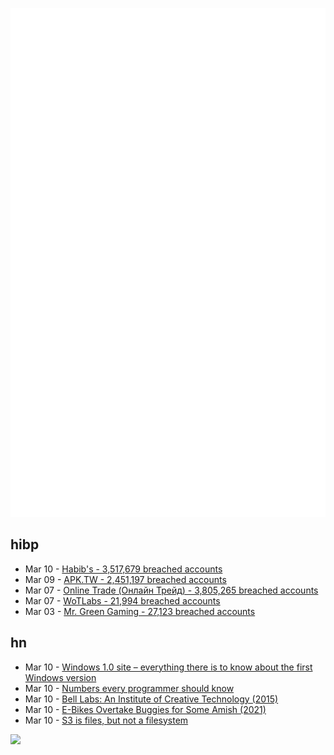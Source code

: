 ![Metrics](https://raw.githubusercontent.com/phixion/phixion/master/metrics.svg)

## hibp

<!--
for https://github.com/phixion/phixion/blob/main/.github/workflows/feeds.yml
-->
<!--START_SECTION:haveibeenpwnd-->
- Mar 10 - [Habib's - 3,517,679 breached accounts](https://haveibeenpwned.com/PwnedWebsites#Habibs)
- Mar 09 - [APK.TW - 2,451,197 breached accounts](https://haveibeenpwned.com/PwnedWebsites#APKTW)
- Mar 07 - [Online Trade (Онлайн Трейд) - 3,805,265 breached accounts](https://haveibeenpwned.com/PwnedWebsites#OnlineTrade)
- Mar 07 - [WoTLabs - 21,994 breached accounts](https://haveibeenpwned.com/PwnedWebsites#WoTLabs)
- Mar 03 - [Mr. Green Gaming - 27,123 breached accounts](https://haveibeenpwned.com/PwnedWebsites#MrGreenGaming)
<!--END_SECTION:haveibeenpwnd-->

## hn

<!--
for https://github.com/phixion/phixion/blob/main/.github/workflows/feeds.yml
-->
<!--START_SECTION:hn-->
- Mar 10 - [Windows 1.0 site – everything there is to know about the first Windows version](https://win1.krnl386.com/)
- Mar 10 - [Numbers every programmer should know](https://samwho.dev/numbers/?fo)
- Mar 10 - [Bell Labs: An Institute of Creative Technology (2015)](https://sts10.github.io/2015/09/14/bell-labs-the-idea-factory.html)
- Mar 10 - [E-Bikes Overtake Buggies for Some Amish (2021)](https://thisebikelife.com/e-bikes-overtake-buggies-for-some-amis/)
- Mar 10 - [S3 is files, but not a filesystem](https://calpaterson.com/s3.html)
<!--END_SECTION:hn-->

<!--
for https://yhype.me
-->
![](https://hit.yhype.me/github/profile?user_id=13013670)
